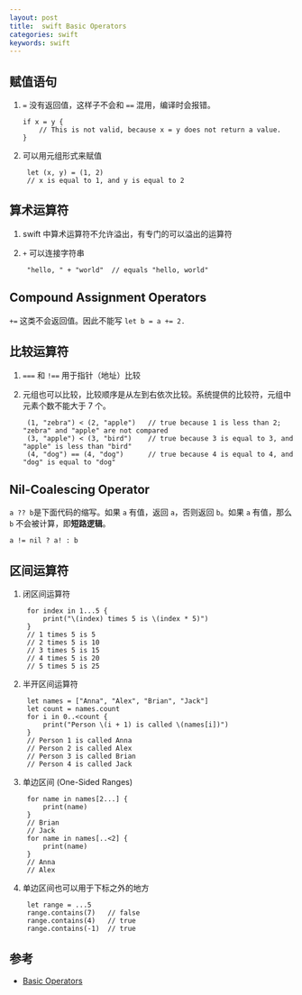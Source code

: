 ```yaml
---
layout: post
title:  swift Basic Operators
categories: swift
keywords: swift
---
```

## 赋值语句 
1.  `=` 没有返回值，这样子不会和 `==` 混用，编译时会报错。    
    
        if x = y {
            // This is not valid, because x = y does not return a value.
        }
1. 可以用元组形式来赋值  
    
        let (x, y) = (1, 2)
        // x is equal to 1, and y is equal to 2

## 算术运算符  
1. swift 中算术运算符不允许溢出，有专门的可以溢出的运算符
2. `+` 可以连接字符串  
    
        "hello, " + "world"  // equals "hello, world"  

## Compound Assignment Operators  
`+=` 这类不会返回值。因此不能写 `let b = a += 2.`  
## 比较运算符  
1. `===` 和 `!==` 用于指针（地址）比较  
2. 元组也可以比较，比较顺序是从左到右依次比较。系统提供的比较符，元组中元素个数不能大于 7 个。
    
        (1, "zebra") < (2, "apple")   // true because 1 is less than 2; "zebra" and "apple" are not compared  
        (3, "apple") < (3, "bird")    // true because 3 is equal to 3, and "apple" is less than "bird"  
        (4, "dog") == (4, "dog")      // true because 4 is equal to 4, and "dog" is equal to "dog"  

## Nil-Coalescing Operator
`a ?? b`是下面代码的缩写。如果 `a` 有值，返回 `a`，否则返回 `b`。如果 `a` 有值，那么 `b` 不会被计算，即**短路逻辑**。  

    a != nil ? a! : b

## 区间运算符  
1. 闭区间运算符  

        for index in 1...5 {
            print("\(index) times 5 is \(index * 5)")
        }
        // 1 times 5 is 5
        // 2 times 5 is 10
        // 3 times 5 is 15
        // 4 times 5 is 20
        // 5 times 5 is 25
    
1. 半开区间运算符  

        let names = ["Anna", "Alex", "Brian", "Jack"]
        let count = names.count
        for i in 0..<count {
            print("Person \(i + 1) is called \(names[i])")
        }
        // Person 1 is called Anna
        // Person 2 is called Alex
        // Person 3 is called Brian
        // Person 4 is called Jack  
    
1. 单边区间 (One-Sided Ranges)  
    
        for name in names[2...] {
            print(name)
        }
        // Brian
        // Jack
        for name in names[..<2] {
            print(name)
        }
        // Anna
        // Alex
    
1. 单边区间也可以用于下标之外的地方  
    
        let range = ...5
        range.contains(7)   // false
        range.contains(4)   // true
        range.contains(-1)  // true



## 参考  
- [Basic Operators](https://developer.apple.com/library/content/documentation/Swift/Conceptual/Swift_Programming_Language/BasicOperators.html#//apple_ref/doc/uid/TP40014097-CH6-ID60)
